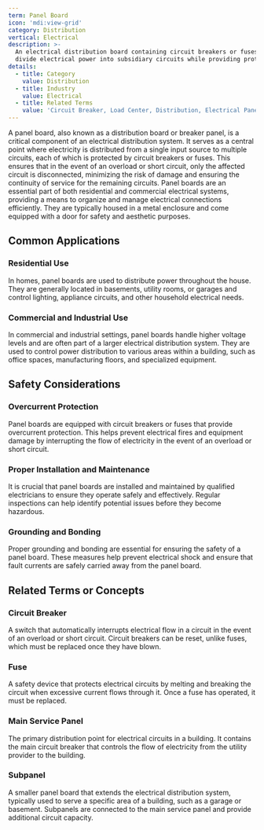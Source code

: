 ```yaml
---
term: Panel Board
icon: 'mdi:view-grid'
category: Distribution
vertical: Electrical
description: >-
  An electrical distribution board containing circuit breakers or fuses, used to
  divide electrical power into subsidiary circuits while providing protection.
details:
  - title: Category
    value: Distribution
  - title: Industry
    value: Electrical
  - title: Related Terms
    value: 'Circuit Breaker, Load Center, Distribution, Electrical Panel, Main Service'
---
```

A panel board, also known as a distribution board or breaker panel, is a critical component of an electrical distribution system. It serves as a central point where electricity is distributed from a single input source to multiple circuits, each of which is protected by circuit breakers or fuses. This ensures that in the event of an overload or short circuit, only the affected circuit is disconnected, minimizing the risk of damage and ensuring the continuity of service for the remaining circuits. Panel boards are an essential part of both residential and commercial electrical systems, providing a means to organize and manage electrical connections efficiently. They are typically housed in a metal enclosure and come equipped with a door for safety and aesthetic purposes.

## Common Applications

### Residential Use
In homes, panel boards are used to distribute power throughout the house. They are generally located in basements, utility rooms, or garages and control lighting, appliance circuits, and other household electrical needs.

### Commercial and Industrial Use
In commercial and industrial settings, panel boards handle higher voltage levels and are often part of a larger electrical distribution system. They are used to control power distribution to various areas within a building, such as office spaces, manufacturing floors, and specialized equipment.

## Safety Considerations

### Overcurrent Protection
Panel boards are equipped with circuit breakers or fuses that provide overcurrent protection. This helps prevent electrical fires and equipment damage by interrupting the flow of electricity in the event of an overload or short circuit.

### Proper Installation and Maintenance
It is crucial that panel boards are installed and maintained by qualified electricians to ensure they operate safely and effectively. Regular inspections can help identify potential issues before they become hazardous.

### Grounding and Bonding
Proper grounding and bonding are essential for ensuring the safety of a panel board. These measures help prevent electrical shock and ensure that fault currents are safely carried away from the panel board.

## Related Terms or Concepts

### Circuit Breaker
A switch that automatically interrupts electrical flow in a circuit in the event of an overload or short circuit. Circuit breakers can be reset, unlike fuses, which must be replaced once they have blown.

### Fuse
A safety device that protects electrical circuits by melting and breaking the circuit when excessive current flows through it. Once a fuse has operated, it must be replaced.

### Main Service Panel
The primary distribution point for electrical circuits in a building. It contains the main circuit breaker that controls the flow of electricity from the utility provider to the building.

### Subpanel
A smaller panel board that extends the electrical distribution system, typically used to serve a specific area of a building, such as a garage or basement. Subpanels are connected to the main service panel and provide additional circuit capacity.

